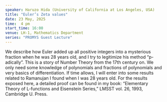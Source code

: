 ```yaml
---
speaker: Haruzo Hida (University of California at Los Angeles, USA)
title: "Euler’s Zeta values"
date: 23 May, 2025
time:  4 pm
start_time: 16:00
venue: LH-1, Mathematics Department
series: "PROMYS Guest Lecture"
---
```


We describe how Euler added up all positive integers into a mysterious fraction when he was 28 years old, and I try to legitimize his method “p-adically”.
This is a story of Number Theory from the 17th century on. We only need some knowledge of polynomials and fractions of polynomials and very basics of
differentiation. If time allows, I will enter into some results related to Ramanujan I found when I was 28 years old. For the results exposed here, a
detailed proof can be found in my book: “Elementary Theory of L-functions and Eisenstein Series,” LMSST vol. 26, 1993, Cambridge U. Press.
